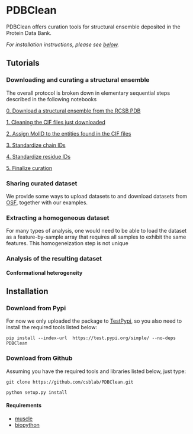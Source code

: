 # PDBClean
PDBClean offers curation tools for structural ensemble deposited in the Protein Data Bank.

*For installation instructions, please see [below](#installation).*

## Tutorials

### Downloading and curating a structural ensemble

The overall protocol is broken down in elementary sequential steps described in the following notebooks

[0. Download a structural ensemble from the RCSB PDB](https://github.com/csblab/PDBClean/blob/master/notebooks/0.%20Download%20a%20structural%20ensemble%20from%20RCSB%20PDB.ipynb)

[1. Cleaning the CIF files just downloaded](https://github.com/csblab/PDBClean/blob/master/notebooks/1.%20Cleaning%20the%20CIF%20files%20just%20downloaded.ipynb)

[2. Assign MolID to the entities found in the CIF files](https://github.com/csblab/PDBClean/blob/master/notebooks/2.%20Assign%20MolID%20to%20the%20entities%20found%20in%20the%20CIF%20files.ipynb)

[3. Standardize chain IDs](https://github.com/csblab/PDBClean/blob/master/notebooks/3.%20Chain%20ID%20standardization.ipynb)

[4. Standardize residue IDs](https://github.com/csblab/PDBClean/blob/master/notebooks/4.%20Residue%20ID%20standardization.ipynb)

[5. Finalize curation](https://github.com/csblab/PDBClean/blob/master/notebooks/5.%20Finalize%20curation.ipynb)


### Sharing curated dataset

We provide some ways to upload datasets to and download datasets from [OSF](osf.io), together with our examples.

### Extracting a homogeneous dataset

For many types of analysis, one would need to be able to load the dataset as a feature-by-sample array that requires all samples to exhibit the same features. This homogeneization step is not unique


### Analysis of the resulting dataset

#### Conformational heterogeneity

## Installation

### Download from Pypi

For now we only uploaded the package to [TestPypi](https://test.pypi.org/project/PDBClean/), so you also need to install the required tools listed below:

`pip install --index-url  https://test.pypi.org/simple/ --no-deps PDBClean`

### Download from Github

Assuming you have the required tools and libraries listed below, just type:

`git clone https://github.com/csblab/PDBClean.git`

`python setup.py install`

#### Requirements
- [muscle](http://www.drive5.com/muscle/downloads.htm)
- [biopython](https://biopython.org/wiki/Download)


